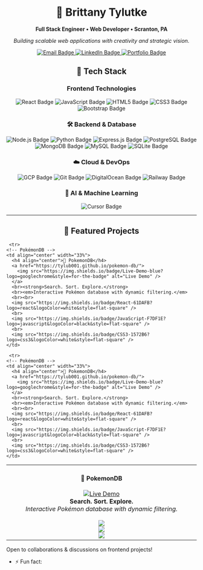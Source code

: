 <h1 align="center">👋 Brittany Tylutke</h1>

<p align="center"><strong>Full Stack Engineer • Web Developer • Scranton, PA</strong></p>

<p align="center"><em>Building scalable web applications with creativity and strategic vision.</em></p>

<p align="center">
  <a href="mailto:tylub001@gmail.com">
    <img src="https://img.shields.io/badge/Email-red?logo=gmail&style=for-the-badge" alt="Email Badge" />
  </a>
  <a href="https://www.linkedin.com/in/brittany-tylutke-27418a34a/">
    <img src="https://img.shields.io/badge/LinkedIn-blue?logo=linkedin&style=for-the-badge" alt="LinkedIn Badge" />
  </a>
  <a href="https://tylub001.github.io/portfolio3.0/">
    <img src="https://img.shields.io/badge/Portfolio-green?logo=firefox&style=for-the-badge" alt="Portfolio Badge" />
  </a>
</p>

<h2 align="center">🚀 Tech Stack</h2>

<h3 align="center">Frontend Technologies</h3>

<p align="center">
  <img src="https://img.shields.io/badge/React-61DAFB?logo=react&logoColor=white&style=for-the-badge" alt="React Badge" />
  <img src="https://img.shields.io/badge/JavaScript-F7DF1E?logo=javascript&logoColor=black&style=for-the-badge" alt="JavaScript Badge" />
  <img src="https://img.shields.io/badge/HTML5-E34F26?logo=html5&logoColor=white&style=for-the-badge" alt="HTML5 Badge" />
  <img src="https://img.shields.io/badge/CSS3-1572B6?logo=css3&logoColor=white&style=for-the-badge" alt="CSS3 Badge" />
  <img src="https://img.shields.io/badge/Bootstrap-7952B3?logo=bootstrap&logoColor=white&style=for-the-badge" alt="Bootstrap Badge" />
</p>

<h3 align="center">🛠️ Backend & Database</h3>

<p align="center">
  <img src="https://img.shields.io/badge/Node.js-339933?logo=node.js&logoColor=white&style=for-the-badge" alt="Node.js Badge" />
  <img src="https://img.shields.io/badge/Python-3776AB?logo=python&logoColor=white&style=for-the-badge" alt="Python Badge" />
  <img src="https://img.shields.io/badge/Express.js-000000?logo=express&logoColor=white&style=for-the-badge" alt="Express.js Badge" />
  <img src="https://img.shields.io/badge/PostgreSQL-4169E1?logo=postgresql&logoColor=white&style=for-the-badge" alt="PostgreSQL Badge" />
  <img src="https://img.shields.io/badge/MongoDB-47A248?logo=mongodb&logoColor=white&style=for-the-badge" alt="MongoDB Badge" />
  <img src="https://img.shields.io/badge/MySQL-4479A1?logo=mysql&logoColor=white&style=for-the-badge" alt="MySQL Badge" />
  <img src="https://img.shields.io/badge/SQLite-003B57?logo=sqlite&logoColor=white&style=for-the-badge" alt="SQLite Badge" />
</p>

<h3 align="center">☁️ Cloud & DevOps</h3>

<p align="center">
  <img src="https://img.shields.io/badge/GCP-4285F4?logo=googlecloud&logoColor=white&style=for-the-badge" alt="GCP Badge" />
  <img src="https://img.shields.io/badge/Git-F05032?logo=git&logoColor=white&style=for-the-badge" alt="Git Badge" />
  <img src="https://img.shields.io/badge/DigitalOcean-0080FF?logo=digitalocean&logoColor=white&style=for-the-badge" alt="DigitalOcean Badge" />
  <img src="https://img.shields.io/badge/Railway-0B0D0E?logo=railway&logoColor=white&style=for-the-badge" alt="Railway Badge" />
</p>

<h3 align="center">🤖 AI & Machine Learning</h3>

<p align="center">
  <img src="https://img.shields.io/badge/Cursor-AI%20IDE-5D5FEF?logo=cursor&logoColor=white&style=for-the-badge" alt="Cursor Badge" />
</p>

<hr />

<h2 align="center">🌟 Featured Projects</h2>

<table>
  <tr>
    <!-- PokémonDB -->
    <td align="center" width="33%">
      <h4 align="center">🌟 PokemonDB</h4>
      <a href="https://tylub001.github.io/pokemon-db/">
        <img src="https://img.shields.io/badge/Live-Demo-blue?logo=googlechrome&style=for-the-badge" alt="Live Demo" />
      </a>
      <br><strong>Search. Sort. Explore.</strong>
      <br><em>Interactive Pokémon database with dynamic filtering.</em>
      <br><br>
      <img src="https://img.shields.io/badge/React-61DAFB?logo=react&logoColor=white&style=flat-square" />
      <br>
      <img src="https://img.shields.io/badge/JavaScript-F7DF1E?logo=javascript&logoColor=black&style=flat-square" />
      <br>
      <img src="https://img.shields.io/badge/CSS3-1572B6?logo=css3&logoColor=white&style=flat-square" />
    </td>

     <tr>
    <!-- PokémonDB -->
    <td align="center" width="33%">
      <h4 align="center">🌟 PokemonDB</h4>
      <a href="https://tylub001.github.io/pokemon-db/">
        <img src="https://img.shields.io/badge/Live-Demo-blue?logo=googlechrome&style=for-the-badge" alt="Live Demo" />
      </a>
      <br><strong>Search. Sort. Explore.</strong>
      <br><em>Interactive Pokémon database with dynamic filtering.</em>
      <br><br>
      <img src="https://img.shields.io/badge/React-61DAFB?logo=react&logoColor=white&style=flat-square" />
      <br>
      <img src="https://img.shields.io/badge/JavaScript-F7DF1E?logo=javascript&logoColor=black&style=flat-square" />
      <br>
      <img src="https://img.shields.io/badge/CSS3-1572B6?logo=css3&logoColor=white&style=flat-square" />
    </td>

     <tr>
    <!-- PokémonDB -->
    <td align="center" width="33%">
      <h4 align="center">🌟 PokemonDB</h4>
      <a href="https://tylub001.github.io/pokemon-db/">
        <img src="https://img.shields.io/badge/Live-Demo-blue?logo=googlechrome&style=for-the-badge" alt="Live Demo" />
      </a>
      <br><strong>Search. Sort. Explore.</strong>
      <br><em>Interactive Pokémon database with dynamic filtering.</em>
      <br><br>
      <img src="https://img.shields.io/badge/React-61DAFB?logo=react&logoColor=white&style=flat-square" />
      <br>
      <img src="https://img.shields.io/badge/JavaScript-F7DF1E?logo=javascript&logoColor=black&style=flat-square" />
      <br>
      <img src="https://img.shields.io/badge/CSS3-1572B6?logo=css3&logoColor=white&style=flat-square" />
    </td>
</table>




Open to collaborations & discussions on frontend projects!
- ⚡ Fun fact: 

